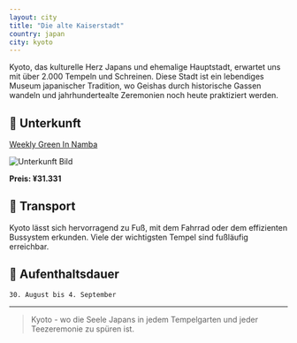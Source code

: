 ```yaml
---
layout: city
title: "Die alte Kaiserstadt"
country: japan
city: kyoto
---
```


Kyoto, das kulturelle Herz Japans und ehemalige Hauptstadt, erwartet uns mit über 2.000 Tempeln und Schreinen. Diese Stadt ist ein lebendiges Museum japanischer Tradition, wo Geishas durch historische Gassen wandeln und jahrhundertealte Zeremonien noch heute praktiziert werden.

## 🏨 Unterkunft

[Weekly Green In Namba](https://www.booking.com/hotel/jp/weekly-green-in-namba.de.html?label=brave_brand_organic_trigger_8e04a9f7-c7d3-4b3b-a255-3644144f3921_0&sid=03f3572eadfa0a84123c1e30621c4c11&aid=2405329)

![Unterkunft Bild](https://images.trvl-media.com/lodging/50000000/49300000/49290700/49290682/c72eced9.jpg?impolicy=resizecrop&rw=575&rh=575&ra=fill)

**Preis: ¥31.331**

## 🚗 Transport

Kyoto lässt sich hervorragend zu Fuß, mit dem Fahrrad oder dem effizienten Bussystem erkunden. Viele der wichtigsten Tempel sind fußläufig erreichbar.

## 📅 Aufenthaltsdauer

`30. August bis 4. September`

---

> Kyoto - wo die Seele Japans in jedem Tempelgarten und jeder Teezeremonie zu spüren ist.
